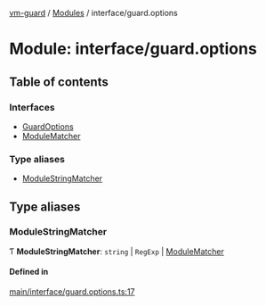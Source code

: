 [vm-guard](../README.md) / [Modules](../modules.md) / interface/guard.options

# Module: interface/guard.options

## Table of contents

### Interfaces

- [GuardOptions](../interfaces/interface_guard_options.guardoptions.md)
- [ModuleMatcher](../interfaces/interface_guard_options.modulematcher.md)

### Type aliases

- [ModuleStringMatcher](interface_guard_options.md#modulestringmatcher)

## Type aliases

### ModuleStringMatcher

Ƭ **ModuleStringMatcher**: `string` \| `RegExp` \| [ModuleMatcher](../interfaces/interface_guard_options.modulematcher.md)

#### Defined in

[main/interface/guard.options.ts:17](https://github.com/canguser/vm-guard/blob/bf26030/main/interface/guard.options.ts#L17)
